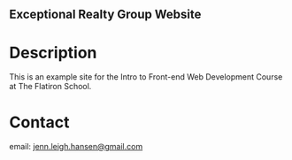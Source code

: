 Exceptional Realty Group Website
---

# Description

This is an example site for the Intro to Front-end Web Development Course at The Flatiron School.

# Contact

email: jenn.leigh.hansen@gmail.com